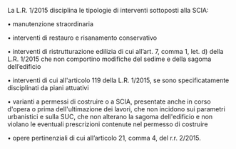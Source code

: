 La L.R. 1/2015 disciplina le tipologie di interventi sottoposti alla SCIA:

•	manutenzione straordinaria

•	interventi di restauro e risanamento conservativo

•	interventi di ristrutturazione edilizia di cui all’art. 7, comma 1, let. d) della L.R. 1/2015 che non comportino modifiche del sedime e della sagoma dell’edificio

•	interventi di cui all'articolo 119 della L.R. 1/2015, se sono specificatamente disciplinati da piani attuativi

•	varianti a permessi di costruire o a SCIA, presentate anche in corso d'opera o prima dell'ultimazione dei lavori, che non incidono sui parametri urbanistici e sulla SUC, che non alterano la sagoma dell'edificio e non violano le eventuali prescrizioni contenute nel permesso di costruire

•	opere pertinenziali di cui all’articolo 21, comma 4, del r.r. 2/2015.
